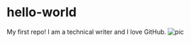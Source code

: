 # hello-world
My first repo!
I am a technical writer and I love GitHub.
![pic](http://full/path/to/img.jpg "This is the pic")

